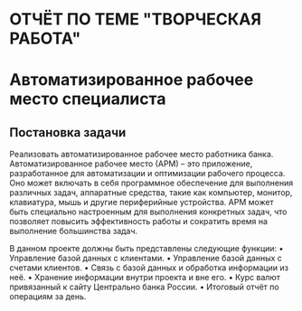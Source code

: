 # ОТЧЁТ ПО ТЕМЕ "ТВОРЧЕСКАЯ РАБОТА"
# Автоматизированное рабочее место специалиста
## Постановка задачи
Реализовать автоматизированное рабочее место работника банка. 
Автоматизированное рабочее место (АРМ) – это приложение, разработанное для автоматизации и оптимизации рабочего процесса. Оно может включать в себя программное обеспечение для выполнения различных задач, аппаратные средства, такие как компьютер, монитор, клавиатура, мышь и другие периферийные устройства. АРМ может быть специально настроенным для выполнения конкретных задач, что позволяет повысить эффективность работы и сократить время на выполнение большинства задач.

В данном проекте должны быть представлены следующие функции:
•	Управление базой данных с клиентами.
•	Управление базой данных с счетами клиентов.
•	Связь с базой данных и обработка информации из неё.
•	Хранение информации внутри проекта и вне его.
•	Курс валют привязанный к сайту Центрально банка России.
•	Итоговый отчёт по операциям за день.
